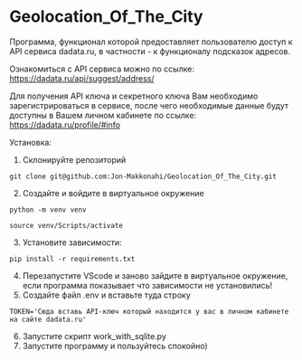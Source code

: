 # Geolocation_Of_The_City

Программа, функционал которой предоставляет 
пользователю доступ к API сервиса dadata.ru, 
в частности - к функционалу подсказок адресов.

Ознакомиться с API сервиса можно по ссылке: https://dadata.ru/api/suggest/address/

Для получения API ключа и секретного ключа Вам необходимо 
зарегистрироваться в сервисе, после чего необходимые данные будут 
доступны в Вашем личном кабинете по ссылке: https://dadata.ru/profile/#info

Установка:
1. Склонируйте репозиторий
```
git clone git@github.com:Jon-Makkonahi/Geolocation_Of_The_City.git
```
2. Создайте и войдите в виртуальное окружение
```
python -m venv venv
```
```
source venv/Scripts/activate
```
3. Установите зависимости:
```
pip install -r requirements.txt
```
4. Перезапустите VScode и заново зайдите в виртуальное окружение, если программа показывает что зависимости не установились!
5. Создайте файл .env и вставьте туда строку
```
TOKEN='Cюда вставь API-ключ который находится у вас в личном кабинете на сайте dadata.ru'
```
6. Запустите скрипт work_with_sqlite.py
7. Запустите программу и пользуйтесь спокойно)
